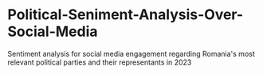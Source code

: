 # Political-Seniment-Analysis-Over-Social-Media
Sentiment analysis for social media engagement regarding Romania's most relevant political parties and their representants  in 2023
